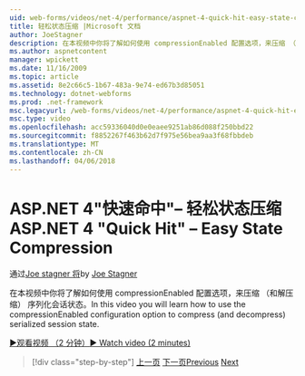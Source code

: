```yaml
---
uid: web-forms/videos/net-4/performance/aspnet-4-quick-hit-easy-state-compression
title: 轻松状态压缩 |Microsoft 文档
author: JoeStagner
description: 在本视频中你将了解如何使用 compressionEnabled 配置选项，来压缩 （和解压缩） 序列化会话状态。
ms.author: aspnetcontent
manager: wpickett
ms.date: 11/16/2009
ms.topic: article
ms.assetid: 8e2c66c5-1b67-483a-9e74-ed67b3d85051
ms.technology: dotnet-webforms
ms.prod: .net-framework
msc.legacyurl: /web-forms/videos/net-4/performance/aspnet-4-quick-hit-easy-state-compression
msc.type: video
ms.openlocfilehash: acc59336040d0e0eaee9251ab86d088f250bbd22
ms.sourcegitcommit: f8852267f463b62d7f975e56bea9aa3f68fbbdeb
ms.translationtype: MT
ms.contentlocale: zh-CN
ms.lasthandoff: 04/06/2018
---
```

<a name="aspnet-4-quick-hit--easy-state-compression"></a><span data-ttu-id="44ef8-103">ASP.NET 4"快速命中"– 轻松状态压缩</span><span class="sxs-lookup"><span data-stu-id="44ef8-103">ASP.NET 4 "Quick Hit" – Easy State Compression</span></span>
====================
<span data-ttu-id="44ef8-104">通过[Joe stagner 将](https://github.com/JoeStagner)</span><span class="sxs-lookup"><span data-stu-id="44ef8-104">by [Joe Stagner](https://github.com/JoeStagner)</span></span>

<span data-ttu-id="44ef8-105">在本视频中你将了解如何使用 compressionEnabled 配置选项，来压缩 （和解压缩） 序列化会话状态。</span><span class="sxs-lookup"><span data-stu-id="44ef8-105">In this video you will learn how to use the compressionEnabled configuration option to compress (and decompress) serialized session state.</span></span> 

[<span data-ttu-id="44ef8-106">&#9654;观看视频 （2 分钟）</span><span class="sxs-lookup"><span data-stu-id="44ef8-106">&#9654; Watch video (2 minutes)</span></span>](https://channel9.msdn.com/Blogs/ASP-NET-Site-Videos/aspnet-4-quick-hit-easy-state-compression)

> [!div class="step-by-step"]
> <span data-ttu-id="44ef8-107">[上一页](aspnet-4-quick-hit-selective-view-state.md)
> [下一页](how-do-i-use-the-viewstatemode-property-for-managing-viewstate.md)</span><span class="sxs-lookup"><span data-stu-id="44ef8-107">[Previous](aspnet-4-quick-hit-selective-view-state.md)
[Next](how-do-i-use-the-viewstatemode-property-for-managing-viewstate.md)</span></span>
